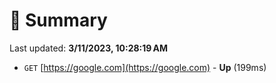 # 📖 Summary
Last updated: **3/11/2023, 10:28:19 AM**

- `GET` [https://google.com](https://google.com) - **Up** (199ms)
